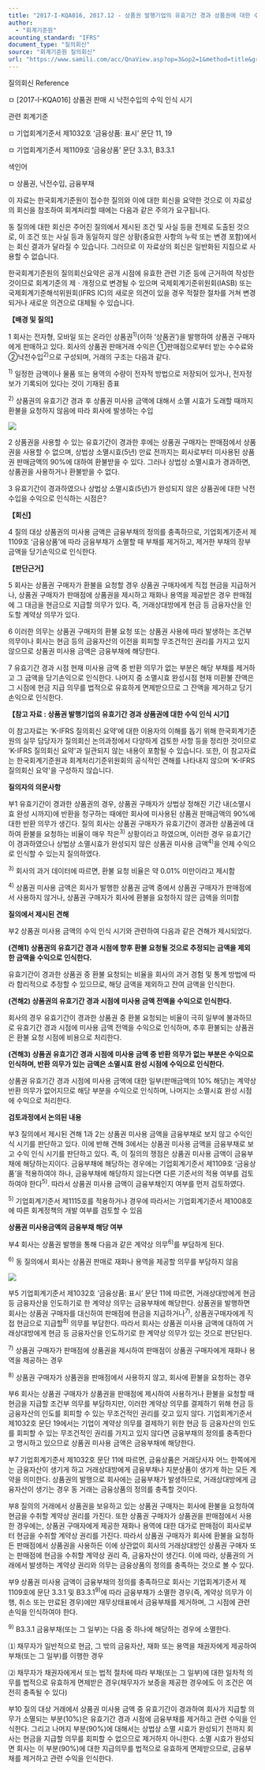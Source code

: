 ```yaml
---
title: "2017-I-KQA016, 2017.12 - 상품권 발행기업의 유효기간 경과 상품권에 대한 수익 인식 시기"
author:
  - "회계기준원"
acounting_standard: "IFRS"
document_type: "질의회신"
source: "회계기준원 질의회신"
url: "https://www.samili.com/acc/QnaView.asp?op=3&op2=1&method=title&group=2122-15;1&orgcode=0&searchword=&page=9&code=2017%2DI%2DKQA016%3A20171221"
---
```

질의회신 Reference

ㅁ \[2017-I-KQA016\] 상품권 판매 시 낙전수입의 수익 인식 시기

관련 회계기준

ㅁ 기업회계기준서 제1032호 ‘금융상품: 표시’ 문단 11, 19

ㅁ 기업회계기준서 제1109호 ‘금융상품’ 문단 3.3.1, B3.3.1

색인어

ㅁ 상품권, 낙전수입, 금융부채

  

이 자료는 한국회계기준원이 접수한 질의와 이에 대한 회신을 요약한 것으로 이 자료상의 회신을 참조하여 회계처리할 때에는 다음과 같은 주의가 요구됩니다.

동 질의에 대한 회신은 주어진 질의에서 제시된 조건 및 사실 등을 전제로 도출된 것으로, 이 조건 또는 사실 등과 동일하지 않은 상황(중요한 사항의 누락 또는 변경 포함)에서는 회신 결과가 달라질 수 있습니다. 그러므로 이 자료상의 회신은 일반화된 지침으로 사용할 수 없습니다.

한국회계기준원의 질의회신요약은 공개 시점에 유효한 관련 기준 등에 근거하여 작성한 것이므로 회계기준의 제ㆍ개정으로 변경될 수 있으며 국제회계기준위원회(IASB) 또는 국제회계기준해석위원회(IFRS IC)의 새로운 의견이 있을 경우 적절한 절차를 거쳐 변경되거나 새로운 의견으로 대체될 수 있습니다.

  
  

**【배경 및 질의】**

1 회사는 전자형, 모바일 또는 온라인 상품권<sup>1)</sup>(이하 ‘상품권’)을 발행하여 상품권 구매자에게 판매하고 있다. 회사의 상품권 판매거래 수익은 ①판매점으로부터 받는 수수료와 ②낙전수입<sup>2)</sup>으로 구성되며, 거래의 구조는 다음과 같다.

<sup>1)</sup> 일정한 금액이나 물품 또는 용역의 수량이 전자적 방법으로 저장되어 있거나, 전자정보가 기록되어 있다는 것이 기재된 증표

<sup>2)</sup> 상품권의 유효기간 경과 후 상품권 미사용 금액에 대해서 소멸 시효가 도래할 때까지 환불을 요청하지 않음에 따라 회사에 발생하는 수입

![](https://www.samili.com/mImage/etc/organ/2020/2017-I-KQA016-1.gif)

  

2 상품권을 사용할 수 있는 유효기간이 경과한 후에는 상품권 구매자는 판매점에서 상품권을 사용할 수 없으며, 상법상 소멸시효(5년) 만료 전까지는 회사로부터 미사용된 상품권 판매금액의 90%에 대하여 환불받을 수 있다. 그러나 상법상 소멸시효가 경과하면, 상품권을 사용하거나 환불받을 수 없다.

  

3 유효기간이 경과하였으나 상법상 소멸시효(5년)가 완성되지 않은 상품권에 대한 낙전수입을 수익으로 인식하는 시점은?

  
  

**【회신】**

4 질의 대상 상품권의 미사용 금액은 금융부채의 정의를 충족하므로, 기업회계기준서 제1109호 ‘금융상품’에 따라 금융부채가 소멸할 때 부채를 제거하고, 제거한 부채의 장부금액을 당기손익으로 인식한다.

  
  

**【판단근거】**

5 회사는 상품권 구매자가 환불을 요청할 경우 상품권 구매자에게 직접 현금을 지급하거나, 상품권 구매자가 판매점에 상품권을 제시하고 재화나 용역을 제공받은 경우 판매점에 그 대금을 현금으로 지급할 의무가 있다. 즉, 거래상대방에게 현금 등 금융자산을 인도할 계약상 의무가 있다.

  

6 이러한 의무는 상품권 구매자의 환불 요청 또는 상품권 사용에 따라 발생하는 조건부 의무이나 회사는 현금 등의 금융자산의 이전을 회피할 무조건적인 권리를 가지고 있지 않으므로 상품권 미사용 금액은 금융부채에 해당한다.

  

7 유효기간 경과 시점 현재 미사용 금액 중 반환 의무가 없는 부분은 해당 부채를 제거하고 그 금액을 당기손익으로 인식한다. 나머지 중 소멸시효 완성시점 현재 미환불 잔액은 그 시점에 현금 지급 의무를 법적으로 유효하게 면제받으므로 그 잔액을 제거하고 당기손익으로 인식한다.

  

**【참고 자료 : 상품권 발행기업의 유효기간 경과 상품권에 대한 수익 인식 시기】**

이 참고자료는 ‘K-IFRS 질의회신 요약’에 대한 이용자의 이해를 돕기 위해 한국회계기준원의 실무 담당자가 질의회신 논의과정에서 다양하게 검토한 사항 등을 정리한 것이므로 ‘K-IFRS 질의회신 요약'과 일관되지 않는 내용이 포함될 수 있습니다. 또한, 이 참고자료는 한국회계기준원과 회계처리기준위원회의 공식적인 견해를 나타내지 않으며 ‘K-IFRS 질의회신 요약'을 구성하지 않습니다.

  

**질의자의 의문사항**

  

부1 유효기간이 경과한 상품권의 경우, 상품권 구매자가 상법상 정해진 기간 내(소멸시효 완성 시까지)에 반환을 청구하는 때에만 회사에 미사용된 상품권 판매금액의 90%에 대한 반환 의무가 생긴다. 질의 회사는 상품권 구매자가 유효기간이 경과한 상품권에 대하여 환불을 요청하는 비율이 매우 작은<sup>3)</sup> 상황이라고 하였으며, 이러한 경우 유효기간이 경과하였으나 상법상 소멸시효가 완성되지 않은 상품권 미사용 금액<sup>4)</sup>을 언제 수익으로 인식할 수 있는지 질의하였다.

<sup>3)</sup> 회사의 과거 데이터에 따르면, 환불 요청 비율은 약 0.01% 미만이라고 제시함

<sup>4)</sup> 상품권 미사용 금액은 회사가 발행한 상품권 금액 중에서 상품권 구매자가 판매점에서 사용하지 않거나, 상품권 구매자가 회사에 환불을 요청하지 않은 금액을 의미함

  

**질의에서 제시된 견해**

  

부2 상품권 미사용 금액의 수익 인식 시기와 관련하여 다음과 같은 견해가 제시되었다.

  

**(견해1) 상품권의 유효기간 경과 시점에 향후 환불 요청될 것으로 추정되는 금액을 제외한 금액을 수익으로 인식한다.**

유효기간이 경과한 상품권 중 환불 요청되는 비율을 회사의 과거 경험 및 통계 방법에 따라 합리적으로 추정할 수 있으므로, 해당 금액을 제외하고 잔여 금액을 인식한다.

  

**(견해2) 상품권의 유효기간 경과 시점에 미사용 금액 전액을 수익으로 인식한다.**

회사의 경우 유효기간이 경과한 상품권 중 환불 요청되는 비율이 극히 일부에 불과하므로 유효기간 경과 시점에 미사용 금액 전액을 수익으로 인식하며, 추후 환불되는 상품권은 환불 요청 시점에 비용으로 처리한다.

  

**(견해3) 상품권 유효기간 경과 시점에 미사용 금액 중 반환 의무가 없는 부분은 수익으로 인식하며, 반환 의무가 있는 금액은 소멸시효 완성 시점에 수익으로 인식한다.**

상품권 유효기간 경과 시점에 미사용 금액에 대한 일부(판매금액의 10% 해당)는 계약상 반환 의무가 없어지므로 해당 부분을 수익으로 인식하며, 나머지는 소멸시효 완성 시점에 수익으로 처리한다.

  

**검토과정에서 논의된 내용**

  

부3 질의에서 제시된 견해 1과 2는 상품권 미사용 금액을 금융부채로 보지 않고 수익인식 시기를 판단하고 있다. 이에 반해 견해 3에서는 상품권 미사용 금액을 금융부채로 보고 수익 인식 시기를 판단하고 있다. 즉, 이 질의의 쟁점은 상품권 미사용 금액이 금융부채에 해당하는지이다. 금융부채에 해당하는 경우에는 기업회계기준서 제1109호 ‘금융상품’을 적용하여야 하나, 금융부채에 해당하지 않는다면 다른 기준서의 적용 여부를 검토하여야 한다<sup>5)</sup>. 따라서 상품권 미사용 금액이 금융부채인지 여부를 먼저 검토하였다.

<sup>5)</sup> 기업회계기준서 제1115호를 적용하거나 경우에 따라서는 기업회계기준서 제1008호에 따른 회계정책의 개발 여부를 검토할 수 있음

  

**상품권 미사용금액의 금융부채 해당 여부**

  

부4 회사는 상품권 발행을 통해 다음과 같은 계약상 의무<sup>6)</sup>를 부담하게 된다.

<sup>6)</sup> 동 질의에서 회사는 상품권 판매로 재화나 용역을 제공할 의무를 부담하지 않음

![](https://www.samili.com/mImage/etc/organ/2020/2017-I-KQA016-2.gif)

  

부5 기업회계기준서 제1032호 ‘금융상품: 표시’ 문단 11에 따르면, 거래상대방에게 현금 등 금융자산을 인도하기로 한 계약상 의무는 금융부채에 해당한다. 상품권을 발행하면 회사는 상품권 구매자를 대신하여 판매점에 현금을 지급하거나<sup>7)</sup>, 상품권구매자에게 직접 현금으로 지급할<sup>8)</sup> 의무를 부담한다. 따라서 회사는 상품권 미사용 금액에 대하여 거래상대방에게 현금 등 금융자산을 인도하기로 한 계약상 의무가 있는 것으로 판단된다.

<sup>7)</sup> 상품권 구매자가 판매점에 상품권을 제시하여 판매점이 상품권 구매자에게 재화나 용역을 제공하는 경우

<sup>8)</sup> 상품권 구매자가 상품권을 판매점에서 사용하지 않고, 회사에 환불을 요청하는 경우

  

부6 회사는 상품권 구매자가 상품권을 판매점에 제시하여 사용하거나 환불을 요청할 때 현금을 지급할 조건부 의무를 부담하지만, 이러한 계약상 의무를 결제하기 위해 현금 등 금융자산의 인도를 회피할 수 있는 무조건적인 권리를 갖고 있지 않다. 기업회계기준서 제1032호 문단 19에서는 기업이 계약상 의무를 결제하기 위한 현금 등 금융자산의 인도를 회피할 수 있는 무조건적인 권리를 가지고 있지 않다면 금융부채의 정의를 충족한다고 명시하고 있으므로 상품권 미사용 금액은 금융부채에 해당한다.

  

부7 기업회계기준서 제1032호 문단 11에 따르면, 금융상품은 거래당사자 어느 한쪽에게는 금융자산이 생기게 하고 거래상대방에게 금융부채나 지분상품이 생기게 하는 모든 계약을 의미한다. 상품권의 발행으로 회사에는 금융부채가 발생하므로, 거래상대방에게 금융자산이 생기는 경우 동 거래는 금융상품의 정의를 충족할 것이다.

  

부8 질의의 거래에서 상품권을 보유하고 있는 상품권 구매자는 회사에 환불을 요청하여 현금을 수취할 계약상 권리를 가진다. 또한 상품권 구매자가 상품권을 판매점에서 사용한 경우에는, 상품권 구매자에게 제공한 재화나 용역에 대한 대가로 판매점이 회사로부터 현금을 수취할 계약상 권리를 가진다. 따라서 상품권 구매자가 회사에 환불을 요청하든 판매점에서 상품권을 사용하든 이에 상관없이 회사의 거래상대방인 상품권 구매자 또는 판매점에 현금을 수취할 계약상 권리 즉, 금융자산이 생긴다. 이에 따라, 상품권의 거래에서 발생하는 계약상 권리와 의무는 금융상품의 정의를 충족하는 것으로 볼 수 있다.

  

부9 상품권 미사용 금액이 금융부채의 정의를 충족하므로 회사는 기업회계기준서 제1109호에 문단 3.3.1 및 B3.3.1<sup>9)</sup>에 따라 금융부채가 소멸한 경우(즉, 계약상 의무가 이행, 취소 또는 만료된 경우)에만 재무상태표에서 금융부채를 제거하며, 그 시점에 관련 손익을 인식하여야 한다.

<sup>9)</sup> B3.3.1 금융부채(또는 그 일부)는 다음 중 하나에 해당하는 경우에 소멸한다.

⑴ 채무자가 일반적으로 현금, 그 밖의 금융자산, 재화 또는 용역을 채권자에게 제공하여 부채(또는 그 일부)를 이행한 경우

⑵ 채무자가 채권자에게서 또는 법적 절차에 따라 부채(또는 그 일부)에 대한 일차적 의무를 법적으로 유효하게 면제받은 경우(채무자가 보증을 제공한 경우에도 이 조건은 여전히 충족될 수 있다)

  

부10 질의 대상 거래에서 상품권 미사용 금액 중 유효기간이 경과하여 회사가 지급할 의무가 소멸되는 부분(10%)은 유효기간 경과 시점에 금융부채를 제거하고 관련 수익을 인식한다. 그리고 나머지 부분(90%)에 대해서는 상법상 소멸 시효가 완성되기 전까지 회사는 현금을 지급할 의무를 회피할 수 없으므로 제거하지 아니한다. 소멸 시효가 완성되면 회사는 이 부분(90%)에 대한 지급의무를 법적으로 유효하게 면제받으므로, 금융부채를 제거하고 관련 수익을 인식한다.
